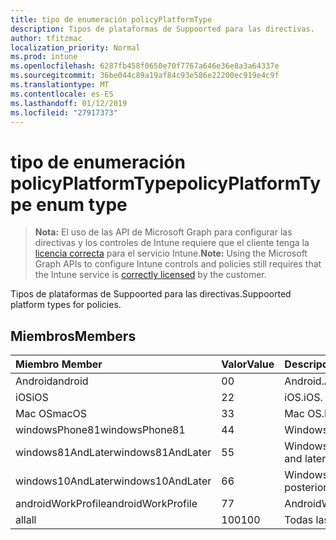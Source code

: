 ```yaml
---
title: tipo de enumeración policyPlatformType
description: Tipos de plataformas de Suppoorted para las directivas.
author: tfitzmac
localization_priority: Normal
ms.prod: intune
ms.openlocfilehash: 6287fb458f0650e70f7767a646e36e8a3a64337e
ms.sourcegitcommit: 36be044c89a19af84c93e586e22200ec919e4c9f
ms.translationtype: MT
ms.contentlocale: es-ES
ms.lasthandoff: 01/12/2019
ms.locfileid: "27917373"
---
```

# <a name="policyplatformtype-enum-type"></a><span data-ttu-id="965a2-103">tipo de enumeración policyPlatformType</span><span class="sxs-lookup"><span data-stu-id="965a2-103">policyPlatformType enum type</span></span>

> <span data-ttu-id="965a2-104">**Nota:** El uso de las API de Microsoft Graph para configurar las directivas y los controles de Intune requiere que el cliente tenga la [licencia correcta](https://go.microsoft.com/fwlink/?linkid=839381) para el servicio Intune.</span><span class="sxs-lookup"><span data-stu-id="965a2-104">**Note:** Using the Microsoft Graph APIs to configure Intune controls and policies still requires that the Intune service is [correctly licensed](https://go.microsoft.com/fwlink/?linkid=839381) by the customer.</span></span>

<span data-ttu-id="965a2-105">Tipos de plataformas de Suppoorted para las directivas.</span><span class="sxs-lookup"><span data-stu-id="965a2-105">Suppoorted platform types for policies.</span></span>
## <a name="members"></a><span data-ttu-id="965a2-106">Miembros</span><span class="sxs-lookup"><span data-stu-id="965a2-106">Members</span></span>
|<span data-ttu-id="965a2-107">Miembro	</span><span class="sxs-lookup"><span data-stu-id="965a2-107">Member</span></span>|<span data-ttu-id="965a2-108">Valor</span><span class="sxs-lookup"><span data-stu-id="965a2-108">Value</span></span>|<span data-ttu-id="965a2-109">Descripción</span><span class="sxs-lookup"><span data-stu-id="965a2-109">Description</span></span>|
|:---|:---|:---|
|<span data-ttu-id="965a2-110">Android</span><span class="sxs-lookup"><span data-stu-id="965a2-110">android</span></span>|<span data-ttu-id="965a2-111">0</span><span class="sxs-lookup"><span data-stu-id="965a2-111">0</span></span>|<span data-ttu-id="965a2-112">Android.</span><span class="sxs-lookup"><span data-stu-id="965a2-112">Android.</span></span>|
|<span data-ttu-id="965a2-113">iOS</span><span class="sxs-lookup"><span data-stu-id="965a2-113">iOS</span></span>|<span data-ttu-id="965a2-114">2</span><span class="sxs-lookup"><span data-stu-id="965a2-114">2</span></span>|<span data-ttu-id="965a2-115">iOS.</span><span class="sxs-lookup"><span data-stu-id="965a2-115">iOS.</span></span>|
|<span data-ttu-id="965a2-116">Mac OS</span><span class="sxs-lookup"><span data-stu-id="965a2-116">macOS</span></span>|<span data-ttu-id="965a2-117">3</span><span class="sxs-lookup"><span data-stu-id="965a2-117">3</span></span>|<span data-ttu-id="965a2-118">Mac OS.</span><span class="sxs-lookup"><span data-stu-id="965a2-118">MacOS.</span></span>|
|<span data-ttu-id="965a2-119">windowsPhone81</span><span class="sxs-lookup"><span data-stu-id="965a2-119">windowsPhone81</span></span>|<span data-ttu-id="965a2-120">4</span><span class="sxs-lookup"><span data-stu-id="965a2-120">4</span></span>|<span data-ttu-id="965a2-121">WindowsPhone 8.1.</span><span class="sxs-lookup"><span data-stu-id="965a2-121">WindowsPhone 8.1.</span></span>|
|<span data-ttu-id="965a2-122">windows81AndLater</span><span class="sxs-lookup"><span data-stu-id="965a2-122">windows81AndLater</span></span>|<span data-ttu-id="965a2-123">5</span><span class="sxs-lookup"><span data-stu-id="965a2-123">5</span></span>|<span data-ttu-id="965a2-124">Windows 8.1 y posterior</span><span class="sxs-lookup"><span data-stu-id="965a2-124">Windows 8.1 and later</span></span>|
|<span data-ttu-id="965a2-125">windows10AndLater</span><span class="sxs-lookup"><span data-stu-id="965a2-125">windows10AndLater</span></span>|<span data-ttu-id="965a2-126">6</span><span class="sxs-lookup"><span data-stu-id="965a2-126">6</span></span>|<span data-ttu-id="965a2-127">Windows 10 y versiones posteriores.</span><span class="sxs-lookup"><span data-stu-id="965a2-127">Windows 10 and later.</span></span>|
|<span data-ttu-id="965a2-128">androidWorkProfile</span><span class="sxs-lookup"><span data-stu-id="965a2-128">androidWorkProfile</span></span>|<span data-ttu-id="965a2-129">7</span><span class="sxs-lookup"><span data-stu-id="965a2-129">7</span></span>|<span data-ttu-id="965a2-130">AndroidWorkProfile.</span><span class="sxs-lookup"><span data-stu-id="965a2-130">AndroidWorkProfile.</span></span>|
|<span data-ttu-id="965a2-131">all</span><span class="sxs-lookup"><span data-stu-id="965a2-131">all</span></span>|<span data-ttu-id="965a2-132">100</span><span class="sxs-lookup"><span data-stu-id="965a2-132">100</span></span>|<span data-ttu-id="965a2-133">Todas las plataformas.</span><span class="sxs-lookup"><span data-stu-id="965a2-133">All platforms.</span></span>|



